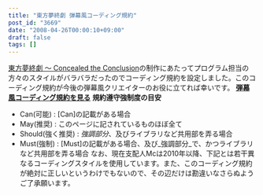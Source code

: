```yaml
---
title: "東方夢終劇 弾幕風コーディング規約"
post_id: "3669"
date: "2008-04-26T00:00:10+09:00"
draft: false
tags: []
---
```



[東方夢終劇 ～ Concealed the Conclusion](/!/thC/)の制作にあたってプログラム担当の方々のスタイルがバラバラだったのでコーディング規約を設定しました。このコーディング規約が今後の弾幕風クリエイターのお役に立てれば幸いです。 **[弾幕風コーディング規約を見る](/tag/coding-rule-of-danmakufu)** **規約遵守強制度の目安**

  * Can(可能) : [Can]の記載がある場合
  * May(推奨) : このページに記されているものほぼ全て
  * Should(強く推奨) : _強調部分_、及びライブラリなど共用部を弄る場合
  * Must(強制) : [Must]の記載がある場合、及び_強調部分_で、かつライブラリなど共用部を弄る場合
なお、現在支配人Mcは2010年以降、下記とは若干異なるコーディングスタイルを使用しています。また、このコーディング規約が絶対に正しいというわけでもないので、その辺だけは勘違いなさらぬようご了承願います。
